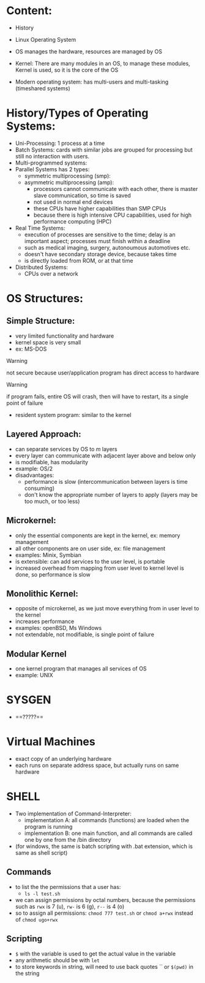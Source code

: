 # Content:
- History
- Linux Operating System

- OS manages the hardware, resources are managed by OS
- Kernel: There are many modules in an OS, to manage these modules, Kernel is used, so it is the core of the OS

- Modern operating system: has multi-users and multi-tasking (timeshared systems)
# History/Types of Operating Systems:
- Uni-Processing: 1 process at a time
- Batch Systems: cards with similar jobs are grouped for processing but still no interaction with users.
- Multi-programmed systems:
- Parallel Systems has 2 types:
	- symmetric multiprocessing (smp):
	- asymmetric multiprocessing (amp):
		- processors cannot communicate with each other, there is master slave communication, so time is saved
		- not used in normal end devices
		- these CPUs have higher capabilities than SMP CPUs
		- because there is high intensive CPU capabilities, used for high performance computing (HPC)
- Real Time Systems: 
	- execution of processes are sensitive to the time; delay is an important aspect; processes must finish within a deadline
	- such as medical imaging, surgery, autonoumous automotives etc.
	- doesn't have secondary storage device, because takes time
	- is directly loaded from ROM, or at that time
- Distributed Systems:
	- CPUs over a network

# OS Structures:
## Simple Structure:
- very limited functionality and hardware
- kernel space is very small
- ex: MS-DOS
>[!warning]
>not secure because user/application program has direct access to hardware

>[!warning] 
>if program fails, entire OS will crash, then will have to restart, its a single point of failure
- resident system program: similar to the kernel
## Layered Approach:
- can separate services by OS to $m$ layers
- every layer can communicate with adjacent layer above and below only
- is modifiable, has modularity
- example: OS/2 
- disadvantages:
	- performance is slow (intercommunication between layers is time consuming)
	- don't know the appropriate number of layers to apply (layers may be too much, or too less)
## Microkernel:
- only the essential components are kept in the kernel, ex: memory management
- all other components are on user side, ex: file management
- examples: Minix, Symbian
- is extensible: can add services to the user level, is portable
- increased overhead from mapping from user level to kernel level is done, so performance is slow
## Monolithic Kernel:
- opposite of microkernel, as we just move everything from in user level to the kernel 
- increases performance
- examples: openBSD, Ms Windows
- not extendable, not modifiable, is single point of failure
## Modular Kernel
 - one kernel program that manages all services of OS
 - example: UNIX
# SYSGEN
- ==?????==
# Virtual Machines
- exact copy of an underlying hardware
- each runs on separate address space, but actually runs on same hardware
# SHELL
- Two implementation of Command-Interpreter:
	- implementation A: all commands (functions) are loaded when the program is running 
	- implementation B: one main function, and all commands are called one by one from the /bin directory
- (for windows, the same is batch scripting with .bat extension, which is same as shell script)
## Commands
- to list the the permissions that a user has:
	- `ls -l test.sh`
- we can assign permissions by octal numbers, because the permissions such as `rwx` is 7 (u), `rw-` is 6 (g), `r--` is 4 (o) 
- so to assign all permissions: `chmod 777 test.sh` or `chmod a+rwx` instead of `chmod ugo+rwx`
## Scripting
- `$` with the variable is used to get the actual value in the variable
- any arithmetic should be with `let`
- to store keywords in string, will need to use back quotes \`\` or `$(pwd)` in the string
